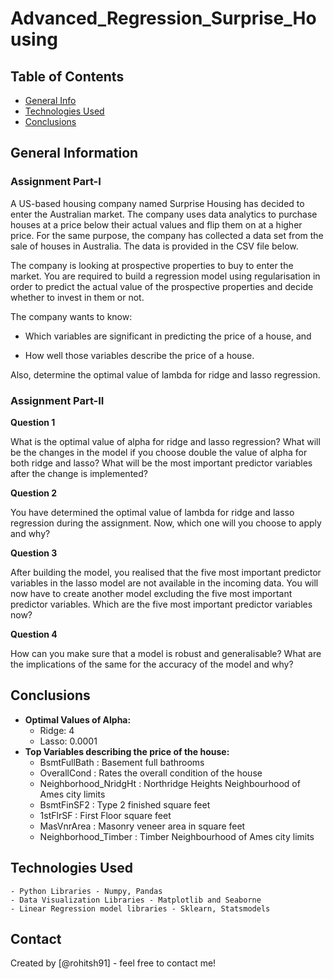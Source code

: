# Advanced_Regression_Surprise_Housing

## Table of Contents
* [General Info](#general-information)
* [Technologies Used](#technologies-used)
* [Conclusions](#conclusions)

## General Information

### Assignment Part-I
A US-based housing company named Surprise Housing has decided to enter the Australian market. The company uses data analytics to purchase houses at a price below their actual values and flip them on at a higher price. For the same purpose, the company has collected a data set from the sale of houses in Australia. The data is provided in the CSV file below.

The company is looking at prospective properties to buy to enter the market. You are required to build a regression model using regularisation in order to predict the actual value of the prospective properties and decide whether to invest in them or not.

The company wants to know:

- Which variables are significant in predicting the price of a house, and

- How well those variables describe the price of a house.

Also, determine the optimal value of lambda for ridge and lasso regression.

### Assignment Part-II

**Question 1**

What is the optimal value of alpha for ridge and lasso regression? What will be the changes in the model if you choose double the value of alpha for both ridge and lasso? What will be the most important predictor variables after the change is implemented?
 
**Question 2**

You have determined the optimal value of lambda for ridge and lasso regression during the assignment. Now, which one will you choose to apply and why? 

**Question 3**

After building the model, you realised that the five most important predictor variables in the lasso model are not available in the incoming data. You will now have to create another model excluding the five most important predictor variables. Which are the five most important predictor variables now? 

**Question 4**

How can you make sure that a model is robust and generalisable? What are the implications of the same for the accuracy of the model and why?

## Conclusions
- **Optimal Values of Alpha:**
	- Ridge: 4
	- Lasso: 0.0001
- **Top Variables describing the price of the house:**
	- BsmtFullBath : Basement full bathrooms
	- OverallCond : Rates the overall condition of the house
	- Neighborhood_NridgHt : Northridge Heights Neighbourhood of Ames city limits
	- BsmtFinSF2 : Type 2 finished square feet
    - 1stFlrSF : First Floor square feet
	- MasVnrArea : Masonry veneer area in square feet
	- Neighborhood_Timber : Timber Neighbourhood of Ames city limits
	

## Technologies Used
	- Python Libraries - Numpy, Pandas
	- Data Visualization Libraries - Matplotlib and Seaborne
	- Linear Regression model libraries - Sklearn, Statsmodels


## Contact
Created by [@rohitsh91] - feel free to contact me!
